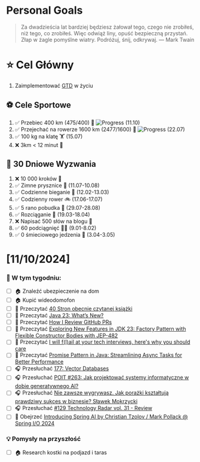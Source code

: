 
Personal Goals
==============
> Za dwadzieścia lat bardziej będziesz żałował tego, czego nie zrobiłeś, niż tego, co zrobiłeś. Więc odwiąż liny, opuść bezpieczną przystań. Złap w żagle pomyślne wiatry. Podróżuj, śnij, odkrywaj.
> — Mark Twain

# ⭐ Cel Główny
1. Zaimplementować [GTD](https://gettingthingsdone.com/) w życiu

## ⚽️ Cele Sportowe
1. ✅ Przebiec 400 km (475/400) 🏃 ![Progress](https://geps.dev/progress/118/) (11.10)
2. ✅ Przejechać na rowerze 1600 km (2477/1600) 🚴 ![Progress](https://geps.dev/progress/154/) (22.07)
3. ✅ 100 kg na klatę  🏋️ (15.07)
4. ❌ 3km < 12 minut 👟

## 🎯 30 Dniowe Wyzwania
1. ❌ 10 000 kroków 🦶 
2. ✅ Zimne prysznice 🚿 (11.07-10.08)
3. ✅ Codzienne bieganie 🏃 (12.02-13.03)
4. ✅ Codzienny rower 🚲 (17.06-17.07)
5. ✅ 5 rano pobudka 🌅 (29.07-28.08)
6. ✅ Rozciąganie 🧘 (19.03-18.04)
7. ❌ Napisać 500 słów na blogu 📝
8. ✅ 60 podciągnięć 🏋️‍♂️ (9.01-8.02)
9. ✅ 0 śmieciowego jedzenia 🍔 (3.04-3.05)

# [11/10/2024]
### 🚧 W tym tygodniu:
- [ ] 🏠 Znaleźć ubezpieczenie na dom
- [ ] 🏠 Kupić wideodomofon
- [ ] 📗 Przeczytać [40 Stron obecnie czytanej książki](https://github.com/BartoszDabek/bdabek.pl/blob/master/miscellaneous/books.md)
- [ ] 📗 Przeczytać [Java 23: What’s New?](https://foojay.io/today/java-23-whats-new/)
- [ ] 📗 Przeczytać [How I Review GitHub PRs](https://www.bitquabit.com/post/how-i-do-github-prs/)
- [ ] 📗 Przeczytać [Exploring New Features in JDK 23: Factory Pattern with Flexible Constructor Bodies with JEP-482](https://foojay.io/today/exploring-new-features-in-jdk-23-factory-pattern-with-flexible-constructor-bodies-with-jep-482/)
- [ ] 📗 Przeczytać [I will f(l)ail at your tech interviews, here's why you should care](https://fraklopez.com/noodlings/2024-08-25-i-will-fail-your-technicals/)
- [ ] 📗 Przeczytać [Promise Pattern in Java: Streamlining Async Tasks for Better Performance](https://java-design-patterns.com/patterns/promise/)
- [ ] 🎧 Przesłuchać [177: Vector Databases](https://www.programmingthrowdown.com/episodes/177-vector-databases/)
- [ ] 🎧 Przesłuchać [POIT #263: Jak projektować systemy informatyczne w dobie generatywnego AI?](https://porozmawiajmyoit.pl/poit-263-jak-projektowac-systemy-informatyczne-w-dobie-generatywnego-ai/)
- [ ] 🎧 Przesłuchać [Nie zawsze wygrywasz. Jak porażki kształtują prawdziwy sukces w biznesie? Sławek Mokrzycki](https://youtu.be/T5pSZBntQAk)
- [ ] 🎧 Przesłuchać [#129 Technology Radar vol. 31 - Review](https://patoarchitekci.io/129/)
- [ ] 🎥 Obejrzeć [Introducing Spring AI by Christian Tzolov / Mark Pollack @ Spring I/O 2024](https://youtu.be/umKbaXsiCOY)

### 💡 Pomysły na przyszłość
- [ ] 🏠 Research kostki na podjazd i taras
